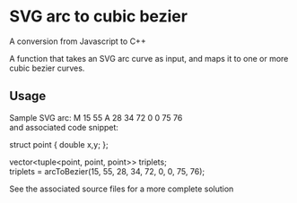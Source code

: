 # SVG arc to cubic bezier
A conversion from Javascript to C++

A function that takes an SVG arc curve as input, and maps it to
one or more cubic bezier curves.
## Usage
Sample SVG arc: M 15 55 A 28 34 72 0 0 75 76 <br>
and associated code snippet:

struct point
{
double x,y;
};

vector<tuple<point, point, point>> triplets;<br>
triplets = arcToBezier(15, 55, 28, 34, 72, 0, 0, 75, 76); 

See the associated source files for a more complete solution
